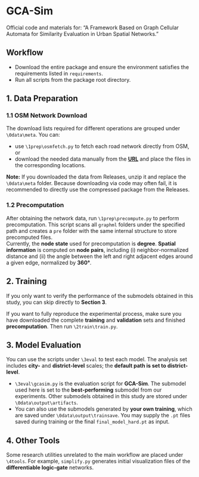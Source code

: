 # GCA-Sim
Official code and materials for: “A Framework Based on Graph Cellular Automata for Similarity Evaluation in Urban Spatial Networks.” 

## Workflow

- Download the entire package and ensure the environment satisfies the requirements listed in `requirements`.  
- Run all scripts from the package root directory.

## 1. Data Preparation

### 1.1 OSM Network Download

The download lists required for different operations are grouped under `\0data\meta`. You can:
- use `\1prep\osmfetch.py` to fetch each road network directly from OSM, or
- download the needed data manually from the **[URL](https://github.com/PeiruWu0096/GCA-Sim/releases/tag/v0.1.0)** and place the files in the corresponding locations.

**Note:** If you downloaded the data from Releases, unzip it and replace the `\0data\meta` folder. Because downloading via code may often fail, it is recommended to directly use the compressed package from the Releases.

### 1.2 Precomputation

After obtaining the network data, run `\1prep\precompute.py` to perform precomputation. This script scans all `graphml` folders under the specified path and creates a `pre` folder with the same internal structure to store precomputed files.  
Currently, the **node state** used for precomputation is **degree**. **Spatial information** is computed on **node pairs**, including (i) neighbor-normalized distance and (ii) the angle between the left and right adjacent edges around a given edge, normalized by **360°**.

## 2. Training

If you only want to verify the performance of the submodels obtained in this study, you can skip directly to **Section 3**.

If you want to fully reproduce the experimental process, make sure you have downloaded the complete **training** and **validation** sets and finished **precomputation**. Then run `\2train\train.py`.

## 3. Model Evaluation

You can use the scripts under `\3eval` to test each model. The analysis set includes **city-** and **district-level** scales; the **default path is set to district-level**.

- `\3eval\gcasim.py` is the evaluation script for **GCA-Sim**. The submodel used here is set to the **best-performing** submodel from our experiments. Other submodels obtained in this study are stored under `\0data\output\artifacts`.
- You can also use the submodels generated by **your own training**, which are saved under `\0data\output\trainsave`. You may supply the `.pt` files saved during training or the final `final_model_hard.pt` as input.

## 4. Other Tools

Some research utilities unrelated to the main workflow are placed under `\4tools`. For example, `simplify.py` generates initial visualization files of the **differentiable logic-gate** networks.
